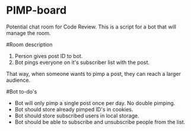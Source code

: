 # PIMP-board
Potential chat room for Code Review. This is a script for a bot that will manage the room.

#Room description

1. Person gives post ID to bot.
2. Bot pings everyone on it's subscriber list with the post.

That way, when someone wants to pimp a post, they can reach a larger audience.

#Bot to-do's

- Bot will only pimp a single post once per day. No double pimping.
- Bot should store already pimped ID's in cookies.
- Bot should store subscribed users in local storage.
- Bot should be able to subscribe and unsubscribe people from the list.
